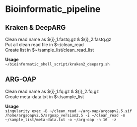 # Bioinformatic_pipeline

## Kraken & DeepARG
Clean read name as ${i}_1.fastq.gz & ${i}_2.fastq.gz  
Put all clean read file in $\~/clean_read   
Create list in $\~/sample_list/clean_read_list 

**Usage**   
```~/bioinformatic_shell_script/kraken2_deeparg.sh``` 

## ARG-OAP
Clean read name as ${i}_1.fq.gz & ${i}_2.fq.gz  
Create meta-data.txt in $\~/sample_list 

**Usage**   
```singularity exec -B ~/clean_read ~/arg-oap/argoapv2.5.sif /home/argsoapv2.5/argoap_version2.5 -i ~/clean_read -m ~/sample_list/meta-data.txt -o ~/arg-oap -n 16  -z```

